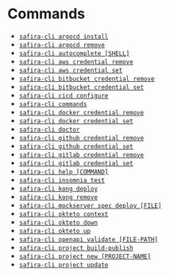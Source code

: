 <!-- order:3 -->
<!-- PLEASE! Don't edit this file, auto generated! -->

# Commands
<!-- commands -->
* [`safira-cli argocd install`](#safira-cli-argocd-install)
* [`safira-cli argocd remove`](#safira-cli-argocd-remove)
* [`safira-cli autocomplete [SHELL]`](#safira-cli-autocomplete-shell)
* [`safira-cli aws credential remove`](#safira-cli-aws-credential-remove)
* [`safira-cli aws credential set`](#safira-cli-aws-credential-set)
* [`safira-cli bitbucket credential remove`](#safira-cli-bitbucket-credential-remove)
* [`safira-cli bitbucket credential set`](#safira-cli-bitbucket-credential-set)
* [`safira-cli cicd configure`](#safira-cli-cicd-configure)
* [`safira-cli commands`](#safira-cli-commands)
* [`safira-cli docker credential remove`](#safira-cli-docker-credential-remove)
* [`safira-cli docker credential set`](#safira-cli-docker-credential-set)
* [`safira-cli doctor`](#safira-cli-doctor)
* [`safira-cli github credential remove`](#safira-cli-github-credential-remove)
* [`safira-cli github credential set`](#safira-cli-github-credential-set)
* [`safira-cli gitlab credential remove`](#safira-cli-gitlab-credential-remove)
* [`safira-cli gitlab credential set`](#safira-cli-gitlab-credential-set)
* [`safira-cli help [COMMAND]`](#safira-cli-help-command)
* [`safira-cli insomnia test`](#safira-cli-insomnia-test)
* [`safira-cli kong deploy`](#safira-cli-kong-deploy)
* [`safira-cli kong remove`](#safira-cli-kong-remove)
* [`safira-cli mockserver spec deploy [FILE]`](#safira-cli-mockserver-spec-deploy-file)
* [`safira-cli okteto context`](#safira-cli-okteto-context)
* [`safira-cli okteto down`](#safira-cli-okteto-down)
* [`safira-cli okteto up`](#safira-cli-okteto-up)
* [`safira-cli openapi validate [FILE-PATH]`](#safira-cli-openapi-validate-file-path)
* [`safira-cli project build-publish`](#safira-cli-project-build-publish)
* [`safira-cli project new [PROJECT-NAME]`](#safira-cli-project-new-project-name)
* [`safira-cli project update`](#safira-cli-project-update)
